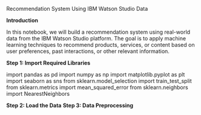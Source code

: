 Recommendation System Using IBM Watson Studio Data

**Introduction**

In this notebook, we will build a recommendation system using real-world data from the IBM Watson Studio platform. 
The goal is to apply machine learning techniques to recommend products, services, or content based on user preferences, past interactions, or other relevant information.

**Step 1: Import Required Libraries**

import pandas as pd
import numpy as np
import matplotlib.pyplot as plt
import seaborn as sns
from sklearn.model_selection import train_test_split
from sklearn.metrics import mean_squared_error
from sklearn.neighbors import NearestNeighbors


**Step 2: Load the Data**
**Step 3: Data Preprocessing**

